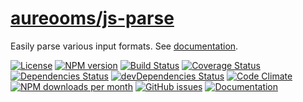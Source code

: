 # [aureooms/js-parse](https://aureooms.github.io/js-parse)
Easily parse various input formats. See [documentation](https://aureooms.github.io/js-parse).

[![License](https://img.shields.io/github/license/aureooms/js-parse.svg?style=flat)](https://raw.githubusercontent.com/aureooms/js-parse/master/LICENSE)
[![NPM version](https://img.shields.io/npm/v/@aureooms/js-parse.svg?style=flat)](https://www.npmjs.org/package/@aureooms/js-parse)
[![Build Status](https://img.shields.io/travis/aureooms/js-parse.svg?style=flat)](https://travis-ci.org/aureooms/js-parse)
[![Coverage Status](https://img.shields.io/coveralls/aureooms/js-parse.svg?style=flat)](https://coveralls.io/r/aureooms/js-parse)
[![Dependencies Status](https://img.shields.io/david/aureooms/js-parse.svg?style=flat)](https://david-dm.org/aureooms/js-parse#info=dependencies)
[![devDependencies Status](https://img.shields.io/david/dev/aureooms/js-parse.svg?style=flat)](https://david-dm.org/aureooms/js-parse#info=devDependencies)
[![Code Climate](https://img.shields.io/codeclimate/github/aureooms/js-parse.svg?style=flat)](https://codeclimate.com/github/aureooms/js-parse)
[![NPM downloads per month](https://img.shields.io/npm/dm/@aureooms/js-parse.svg?style=flat)](https://www.npmjs.org/package/@aureooms/js-parse)
[![GitHub issues](https://img.shields.io/github/issues/aureooms/js-parse.svg?style=flat)](https://github.com/aureooms/js-parse/issues)
[![Documentation](https://aureooms.github.io/js-parse/badge.svg)](https://aureooms.github.io/js-parse/source.html)

